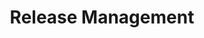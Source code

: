 ---
title: Release Management 
description: The process for versioning the conceptual models and associated resources within the ClinGen Data Model.
 
---